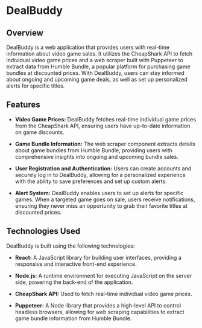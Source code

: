 # DealBuddy

## Overview

DealBuddy is a web application that provides users with real-time information about video game sales. It utilizes the CheapShark API to fetch individual video game prices and a web scraper built with Puppeteer to extract data from Humble Bundle, a popular platform for purchasing game bundles at discounted prices. With DealBuddy, users can stay informed about ongoing and upcoming game deals, as well as set up personalized alerts for specific titles.

## Features

- **Video Game Prices:** DealBuddy fetches real-time individual game prices from the CheapShark API, ensuring users have up-to-date information on game discounts.

- **Game Bundle Information:** The web scraper component extracts details about game bundles from Humble Bundle, providing users with comprehensive insights into ongoing and upcoming bundle sales.

- **User Registration and Authentication:** Users can create accounts and securely log in to DealBuddy, allowing for a personalized experience with the ability to save preferences and set up custom alerts.

- **Alert System:** DealBuddy enables users to set up alerts for specific games. When a targeted game goes on sale, users receive notifications, ensuring they never miss an opportunity to grab their favorite titles at discounted prices.

## Technologies Used

DealBuddy is built using the following technologies:

- **React:** A JavaScript library for building user interfaces, providing a responsive and interactive front-end experience.

- **Node.js:** A runtime environment for executing JavaScript on the server side, powering the back-end of the application.

- **CheapShark API:** Used to fetch real-time individual video game prices.

- **Puppeteer:** A Node library that provides a high-level API to control headless browsers, allowing for web scraping capabilities to extract game bundle information from Humble Bundle.
